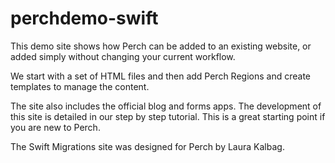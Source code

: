 perchdemo-swift
===============

This demo site shows how Perch can be added to an existing website, or added simply without changing your current workflow.

We start with a set of HTML files and then add Perch Regions and create templates to manage the content.

The site also includes the official blog and forms apps. The development of this site is detailed in our step by step tutorial. This is a great starting point if you are new to Perch.

The Swift Migrations site was designed for Perch by Laura Kalbag. 
